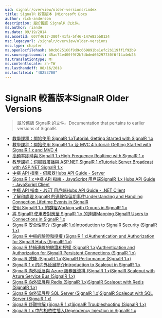 ```yaml
---
uid: signalr/overview/older-versions/index
title: SignalR 較舊版本 |Microsoft Docs
author: rick-anderson
description: 屬於舊版 SignalR 的文件。
ms.author: riande
ms.date: 09/19/2014
ms.assetid: 607f4617-380f-41fa-bf46-147e82bb8124
msc.legacyurl: /signalr/overview/older-versions
msc.type: chapter
ms.openlocfilehash: b0cb625166f9d9c669891be1efc2b119ff1f92b9
ms.sourcegitcommit: 45ac74e400f9f2b7dbded66297730f6f14a4eb25
ms.translationtype: MT
ms.contentlocale: zh-TW
ms.lasthandoff: 08/16/2018
ms.locfileid: "48253700"
---
```

<a name="signalr-older-versions"></a><span data-ttu-id="9c90f-103">SignalR 較舊版本</span><span class="sxs-lookup"><span data-stu-id="9c90f-103">SignalR Older Versions</span></span>
====================
> <span data-ttu-id="9c90f-104">屬於舊版 SignalR 的文件。</span><span class="sxs-lookup"><span data-stu-id="9c90f-104">Documentation that pertains to earlier versions of SignalR.</span></span>


- [<span data-ttu-id="9c90f-105">教學課程：開始使用 SignalR 1.x</span><span class="sxs-lookup"><span data-stu-id="9c90f-105">Tutorial: Getting Started with SignalR 1.x</span></span>](tutorial-getting-started-with-signalr.md)
- [<span data-ttu-id="9c90f-106">教學課程：開始使用 SignalR 1.x 及 MVC 4</span><span class="sxs-lookup"><span data-stu-id="9c90f-106">Tutorial: Getting Started with SignalR 1.x and MVC 4</span></span>](tutorial-getting-started-with-signalr-and-mvc-4.md)
- [<span data-ttu-id="9c90f-107">高頻率即時與 SignalR 1.x</span><span class="sxs-lookup"><span data-stu-id="9c90f-107">High-Frequency Realtime with SignalR 1.x</span></span>](tutorial-high-frequency-realtime-with-signalr.md)
- [<span data-ttu-id="9c90f-108">教學課程：伺服器廣播與 ASP.NET SignalR 1.x</span><span class="sxs-lookup"><span data-stu-id="9c90f-108">Tutorial: Server Broadcast with ASP.NET SignalR 1.x</span></span>](tutorial-server-broadcast-with-aspnet-signalr.md)
- [<span data-ttu-id="9c90f-109">中樞 API 指南 - 伺服器</span><span class="sxs-lookup"><span data-stu-id="9c90f-109">Hubs API Guide - Server</span></span>](signalr-1x-hubs-api-guide-server.md)
- [<span data-ttu-id="9c90f-110">SignalR 1.x 中樞 API 指南 - JavaScript 用戶端</span><span class="sxs-lookup"><span data-stu-id="9c90f-110">SignalR 1.x Hubs API Guide - JavaScript Client</span></span>](signalr-1x-hubs-api-guide-javascript-client.md)
- [<span data-ttu-id="9c90f-111">中樞 API 指南 - .NET 用戶端</span><span class="sxs-lookup"><span data-stu-id="9c90f-111">Hubs API Guide - .NET Client</span></span>](signalr-1x-hubs-api-guide-net-client.md)
- [<span data-ttu-id="9c90f-112">了解和處理 SignalR 的連線存留期事件</span><span class="sxs-lookup"><span data-stu-id="9c90f-112">Understanding and Handling Connection Lifetime Events in SignalR</span></span>](handling-connection-lifetime-events.md)
- [<span data-ttu-id="9c90f-113">使用 SignalR 1.x 的群組</span><span class="sxs-lookup"><span data-stu-id="9c90f-113">Working with Groups in SignalR 1.x</span></span>](working-with-groups.md)
- [<span data-ttu-id="9c90f-114">將 SignalR 使用者對應至 SignalR 1.x 的連線</span><span class="sxs-lookup"><span data-stu-id="9c90f-114">Mapping SignalR Users to Connections in SignalR 1.x</span></span>](mapping-users-to-connections.md)
- [<span data-ttu-id="9c90f-115">SignalR 安全性簡介 (SignalR 1.x)</span><span class="sxs-lookup"><span data-stu-id="9c90f-115">Introduction to SignalR Security (SignalR 1.x)</span></span>](introduction-to-security.md)
- [<span data-ttu-id="9c90f-116">SignalR 中樞的驗證和授權 (SignalR 1.x)</span><span class="sxs-lookup"><span data-stu-id="9c90f-116">Authentication and Authorization for SignalR Hubs (SignalR 1.x)</span></span>](hub-authorization.md)
- [<span data-ttu-id="9c90f-117">SignalR 持續連線的驗證和授權 (SignalR 1.x)</span><span class="sxs-lookup"><span data-stu-id="9c90f-117">Authentication and Authorization for SignalR Persistent Connections (SignalR 1.x)</span></span>](persistent-connection-authorization.md)
- [<span data-ttu-id="9c90f-118">SignalR 效能 (SignalR 1.x)</span><span class="sxs-lookup"><span data-stu-id="9c90f-118">SignalR Performance (SignalR 1.x)</span></span>](signalr-performance.md)
- [<span data-ttu-id="9c90f-119">SignalR 1.x 的向外延展簡介</span><span class="sxs-lookup"><span data-stu-id="9c90f-119">Introduction to Scaleout in SignalR 1.x</span></span>](scaleout-in-signalr.md)
- [<span data-ttu-id="9c90f-120">SignalR 向外延展與 Azure 服務匯流排 (SignalR 1.x)</span><span class="sxs-lookup"><span data-stu-id="9c90f-120">SignalR Scaleout with Azure Service Bus (SignalR 1.x)</span></span>](scaleout-with-windows-azure-service-bus.md)
- [<span data-ttu-id="9c90f-121">SignalR 向外延展與 Redis (SignalR 1.x)</span><span class="sxs-lookup"><span data-stu-id="9c90f-121">SignalR Scaleout with Redis (SignalR 1.x)</span></span>](scaleout-with-redis.md)
- [<span data-ttu-id="9c90f-122">SignalR 向外延展與 SQL Server (SignalR 1.x)</span><span class="sxs-lookup"><span data-stu-id="9c90f-122">SignalR Scaleout with SQL Server (SignalR 1.x)</span></span>](scaleout-with-sql-server.md)
- [<span data-ttu-id="9c90f-123">SignalR 疑難排解 (SignalR 1.x)</span><span class="sxs-lookup"><span data-stu-id="9c90f-123">SignalR Troubleshooting (SignalR 1.x)</span></span>](troubleshooting.md)
- [<span data-ttu-id="9c90f-124">SignalR 1.x 中的相依性插入</span><span class="sxs-lookup"><span data-stu-id="9c90f-124">Dependency Injection in SignalR 1.x</span></span>](dependency-injection.md)
